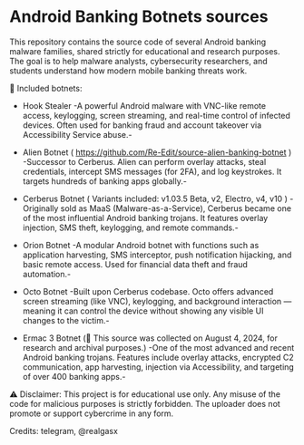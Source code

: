 # Android Banking Botnets sources

This repository contains the source code of several Android banking malware families, shared strictly for educational and research purposes. The goal is to help malware analysts, cybersecurity researchers, and students understand how modern mobile banking threats work.

📌 Included botnets:
* Hook Stealer
-A powerful Android malware with VNC-like remote access, keylogging, screen streaming, and real-time control of infected devices. Often used for banking fraud and account takeover via Accessibility Service abuse.-

* Alien Botnet ( https://github.com/Re-Edit/source-alien-banking-botnet )
-Successor to Cerberus. Alien can perform overlay attacks, steal credentials, intercept SMS messages (for 2FA), and log keystrokes. It targets hundreds of banking apps globally.-

* Cerberus Botnet ( Variants included: v1.03.5 Beta, v2, Electro, v4, v10 )
-Originally sold as MaaS (Malware-as-a-Service), Cerberus became one of the most influential Android banking trojans. It features overlay injection, SMS theft, keylogging, and remote commands.-

* Orion Botnet
-A modular Android botnet with functions such as application harvesting, SMS interceptor, push notification hijacking, and basic remote access. Used for financial data theft and fraud automation.-

* Octo Botnet
-Built upon Cerberus codebase. Octo offers advanced screen streaming (like VNC), keylogging, and background interaction — meaning it can control the device without showing any visible UI changes to the victim.-

* Ermac 3 Botnet (📅 This source was collected on August 4, 2024, for research and archival purposes.)
-One of the most advanced and recent Android banking trojans. Features include overlay attacks, encrypted C2 communication, app harvesting, injection via Accessibility, and targeting of over 400 banking apps.-

⚠️ Disclaimer: This project is for educational use only. Any misuse of the code for malicious purposes is strictly forbidden. The uploader does not promote or support cybercrime in any form.

Credits:
telegram, @realgasx
